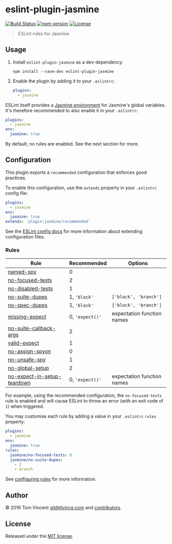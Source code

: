 # eslint-plugin-jasmine

[![Build Status][travis-image]][travis-url]
[![npm version][npm-image]][npm-url]
[![License][license-image]][license-url]

[travis-url]: https://travis-ci.org/tlvince/eslint-plugin-jasmine
[travis-image]: https://img.shields.io/travis/tlvince/eslint-plugin-jasmine.svg
[npm-url]: https://www.npmjs.com/package/eslint-plugin-jasmine
[npm-image]: https://img.shields.io/npm/v/eslint-plugin-jasmine.svg
[license-url]: https://opensource.org/licenses/MIT
[license-image]: https://img.shields.io/npm/l/eslint-plugin-jasmine.svg

> ESLint rules for Jasmine

## Usage

1. Install `eslint-plugin-jasmine` as a dev-dependency:

    ```shell
    npm install --save-dev eslint-plugin-jasmine
    ```

2. Enable the plugin by adding it to your `.eslintrc`:

    ```yaml
    plugins:
      - jasmine
    ```

ESLint itself provides a [Jasmine environment][env] for Jasmine's global
variables. It's therefore recommended to also enable it in your `.eslintrc`:

```yaml
plugins:
  - jasmine
env:
  jasmine: true
```

By default, no rules are enabled. See the next section for more.

[env]: http://eslint.org/docs/user-guide/configuring#specifying-environments

## Configuration

This plugin exports a `recommended` configuration that enforces good practices.

To enable this configuration, use the `extends` property in your `.eslintrc`
config file:

```yaml
plugins:
  - jasmine
env:
  jasmine: true
extends: 'plugin:jasmine/recommended'
```

See the [ESLint config docs][] for more information about extending
configuration files.

[eslint config docs]: http://eslint.org/docs/user-guide/configuring#extending-configuration-files

### Rules

Rule                            | Recommended      | Options
----                            | -----------      | -------
[named-spy][]                   | 0                |
[no-focused-tests][]            | 2                |
[no-disabled-tests][]           | 1                |
[no-suite-dupes][]              | 1, `'block'`     | `['block', 'branch']`
[no-spec-dupes][]               | 1, `'block'`     | `['block', 'branch']`
[missing-expect][]              | 0, `'expect()'`  | expectation function names
[no-suite-callback-args][]      | 2                |
[valid-expect][]                | 1                |
[no-assign-spyon][]             | 0                |
[no-unsafe-spy][]               | 1                |
[no-global-setup][]             | 2                |
[no-expect-in-setup-teardown][] | 0, `'expect()'`  | expectation function names

For example, using the recommended configuration, the `no-focused-tests` rule
is enabled and will cause ESLint to throw an error (with an exit code of `1`)
when triggered.

You may customise each rule by adding a value in your `.eslintrc` `rules`
property:

```yaml
plugins:
  - jasmine
env:
  jasmine: true
rules:
  jasmine/no-focused-tests: 0
  jasmine/no-suite-dupes:
    - 2
    - branch
```

See [configuring rules][] for more information.

[named-spy]: docs/rules/named-spy.md
[no-focused-tests]: docs/rules/no-focused-tests.md
[no-disabled-tests]: docs/rules/no-disabled-tests.md
[no-suite-dupes]: docs/rules/no-suite-dupes.md
[no-spec-dupes]: docs/rules/no-spec-dupes.md
[missing-expect]: docs/rules/missing-expect.md
[no-suite-callback-args]: docs/rules/no-suite-callback-args.md
[valid-expect]: docs/rules/valid-expect.md
[no-assign-spyon]: docs/rules/no-assign-spyon.md
[no-unsafe-spy]: docs/rules/no-unsafe-spy.md
[no-global-setup]: docs/rules/no-global-setup.md
[no-expect-in-setup-teardown]: docs/rules/no-expect-in-setup-teardown.md

[configuring rules]: http://eslint.org/docs/user-guide/configuring#configuring-rules

## Author

© 2016 Tom Vincent <git@tlvince.com> and [contributors][].

[contributors]: https://github.com/tlvince/eslint-plugin-jasmine/graphs/contributors

## License

Released under the [MIT license](http://tlvince.mit-license.org).
